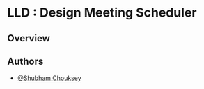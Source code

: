 
# LLD : Design Meeting Scheduler

## Overview




## Authors

- [@Shubham Chouksey](https://github.com/ShubhamChouksey123)
